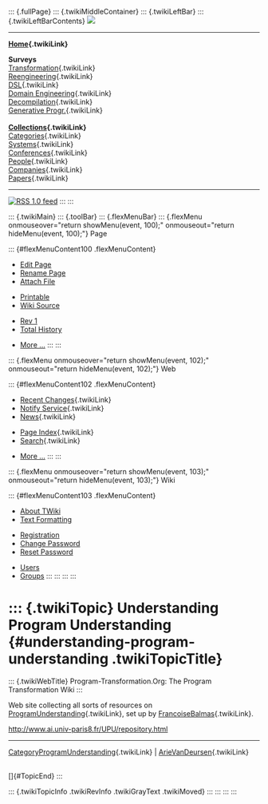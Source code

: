 ::: {.fullPage}
::: {.twikiMiddleContainer}
::: {.twikiLeftBar}
::: {.twikiLeftBarContents}
![](../pub/transformation.gif)

------------------------------------------------------------------------

**[Home](WebHome){.twikiLink}**

**Surveys**\
[Transformation](ProgramTransformation){.twikiLink}\
[Reengineering](ReengineeringWiki){.twikiLink}\
[DSL](DomainSpecificLanguages){.twikiLink}\
[Domain Engineering](DomainEngineering){.twikiLink}\
[Decompilation](DeCompilation){.twikiLink}\
[Generative Progr.](GenerativeProgrammingWiki){.twikiLink}\
\
**[Collections](CategoryCollection){.twikiLink}**\
[Categories](CategoryCategory){.twikiLink}\
[Systems](TransformationSystems){.twikiLink}\
[Conferences](TransformationConferences){.twikiLink}\
[People](TransformationPeople){.twikiLink}\
[Companies](TransformationCompanies){.twikiLink}\
[Papers](CategoryPaper){.twikiLink}

------------------------------------------------------------------------

[![](../pub/rss.gif "RSS 1.0 feed")](WebRss@skin=rss)
:::
:::

::: {.twikiMain}
::: {.toolBar}
::: {.flexMenuBar}
::: {.flexMenu onmouseover="return showMenu(event, 100);" onmouseout="return hideMenu(event, 100);"}
Page

::: {#flexMenuContent100 .flexMenuContent}
-   [Edit
    Page](http://www.program-transformation.org/edit/Transform/UnderstandingProgramUnderstanding?t=1536826279)
-   [Rename
    Page](http://www.program-transformation.org/rename/Transform/UnderstandingProgramUnderstanding)
-   [Attach
    File](http://www.program-transformation.org/attach/Transform/UnderstandingProgramUnderstanding)

<!-- -->

-   [Printable](http://www.program-transformation.org/view/Transform/UnderstandingProgramUnderstanding?skin=print.pattern)
-   [Wiki
    Source](http://www.program-transformation.org/view/Transform/UnderstandingProgramUnderstanding?skin=text&raw=on&contenttype=text/plain)

<!-- -->

-   [Rev
    1](http://www.program-transformation.org/view/Transform/UnderstandingProgramUnderstanding?rev=1.1)
-   [Total
    History](http://www.program-transformation.org/rdiff/Transform/UnderstandingProgramUnderstanding)

<!-- -->

-   [More
    \...](http://www.program-transformation.org/oops/Transform/UnderstandingProgramUnderstanding?template=oopsmore&param1=1.1&param2=1.1)
:::
:::

::: {.flexMenu onmouseover="return showMenu(event, 102);" onmouseout="return hideMenu(event, 102);"}
Web

::: {#flexMenuContent102 .flexMenuContent}
-   [Recent Changes](WebChanges){.twikiLink}
-   [Notify Service](WebNotify){.twikiLink}
-   [News](WebNews){.twikiLink}

<!-- -->

-   [Page Index](WebIndex){.twikiLink}
-   [Search](WebSearch){.twikiLink}

<!-- -->

-   [More
    \...](http://www.program-transformation.org/oops/Transform/UnderstandingProgramUnderstanding?template=oopsmore&param1=1.1&param2=1.1)
:::
:::

::: {.flexMenu onmouseover="return showMenu(event, 103);" onmouseout="return hideMenu(event, 103);"}
Wiki

::: {#flexMenuContent103 .flexMenuContent}
-   [About
    TWiki](http://www.program-transformation.org/view/TWiki/WebHome)
-   [Text
    Formatting](http://www.program-transformation.org/view/TWiki/TextFormattingRules)

<!-- -->

-   [Registration](http://www.program-transformation.org/view/TWiki/TWikiRegistration)
-   [Change
    Password](http://www.program-transformation.org/view/TWiki/ChangePassword)
-   [Reset
    Password](http://www.program-transformation.org/view/TWiki/ResetPassword)

<!-- -->

-   [Users](http://www.program-transformation.org/view/Main/TWikiUsers)
-   [Groups](http://www.program-transformation.org/view/Main/TWikiGroups)
:::
:::
:::
:::

::: {.twikiTopic}
Understanding Program Understanding {#understanding-program-understanding .twikiTopicTitle}
===================================

::: {.twikiWebTitle}
Program-Transformation.Org: The Program Transformation Wiki
:::

Web site collecting all sorts of resources on
[ProgramUnderstanding](ProgramUnderstanding){.twikiLink}, set up by
[FrancoiseBalmas](FrancoiseBalmas){.twikiLink}.

<http://www.ai.univ-paris8.fr/UPU/repository.html>

------------------------------------------------------------------------

[CategoryProgramUnderstanding](CategoryProgramUnderstanding){.twikiLink}
\| [ArieVanDeursen](ArieVanDeursen){.twikiLink}

\
[]{#TopicEnd}
:::

::: {.twikiTopicInfo .twikiRevInfo .twikiGrayText .twikiMoved}
:::
:::
:::
:::
